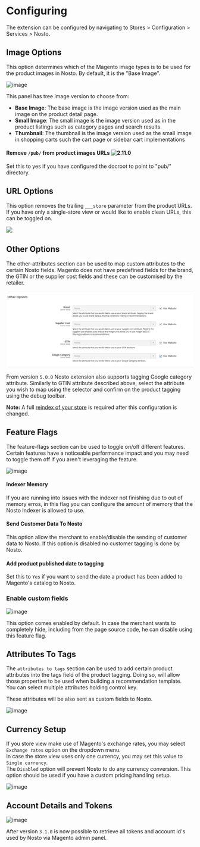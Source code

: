 # Configuring

The extension can be configured by navigating to Stores &gt; Configuration &gt; Services &gt; Nosto.

## Image Options

This option determines which of the Magento image types is to be used for the product images in Nosto. By default, it is the "Base Image".

![image](https://user-images.githubusercontent.com/2778820/44143465-6f28b780-a08c-11e8-983f-a530a50e08a7.png)

This panel has tree image version to choose from:

* **Base Image**: The base image is the image version used as the main image on the product detail page.
* **Small Image**: The small image is the image version used as in the product listings such as category pages and search results.
* **Thumbnail**: The thumbnail is the image version used as the small image in shopping carts such the cart page or sidebar cart implementations

#### Remove `/pub/` from product images URLs ![2.11.0](https://img.shields.io/badge/nosto-2.11.0-green.svg)

Set this to yes if you have configured the docroot to point to "pub/" directory.

## URL Options

This option removes the trailing `___store` parameter from the product URLs. If you have only a single-store view or would like to enable clean URLs, this can be toggled on.

![](https://user-images.githubusercontent.com/327432/36792597-a1591262-1ca3-11e8-812a-6a5dcdf096b3.png)

## Other Options

The other-attributes section can be used to map custom attributes to the certain Nosto fields. Magento does not have predefined fields for the brand, the GTIN or the supplier cost fields and these can be customised by the retailer.

![Other options](.gitbook/assets/image.png)

From version `5.0.0` Nosto extension also supports tagging Google category attribute. Similarly to GTIN attribute described above, select the attribute you wish to map using the selector and confirm on the product tagging using the debug toolbar.  
  
**Note:** A full [reindex of your store](features/indexer/) is required after this configuration is changed.

## Feature Flags

The feature-flags section can be used to toggle on/off different features. Certain features have a noticeable performance impact and you may need to toggle them off if you aren't leveraging the feature.

![image](https://user-images.githubusercontent.com/2778820/55728238-61542780-5a1c-11e9-84dd-f365745de7b7.png)

#### Indexer Memory

If you are running into issues with the indexer not finishing due to out of memory erros, in this flag you can configure the amount of memory that the Nosto Indexer is allowed to use.

#### Send Customer Data To Nosto

This option allow the merchant to enable/disable the sending of customer data to Nosto. If this option is disabled no customer tagging is done by Nosto.

#### Add product published date to tagging

Set this to `Yes` if you want to send the date a product has been added to Magento's catalog to Nosto.

### Enable custom fields

![image](https://user-images.githubusercontent.com/2778820/44519745-9bafc500-a6d6-11e8-91a0-5726b3601280.png)

This option comes enabled by default. In case the merchant wants to completely hide, including from the page source code, he can disable using this feature flag.

## Attributes To Tags

The `attributes to tags` section can be used to add certain product attributes into the tags field of the product tagging. Doing so, will allow those properties to be used when building a recommendation template.   
 You can select multiple attributes holding control key.

These attributes will be also sent as custom fields to Nosto.

![image](https://user-images.githubusercontent.com/2778820/42555072-be4025be-84ef-11e8-91df-e4328277f2fa.png)

## Currency Setup

If you store view make use of Magento's exchange rates, you may select `Exchange rates` option on the dropdown menu.   
 In case the store view uses only one currency, you may set this value to `Single currency`.   
 The `Disabled` option will prevent Nosto to do any currency conversion. This option should be used if you have a custom pricing handling setup.

![image](https://user-images.githubusercontent.com/2778820/42555862-4a901824-84f2-11e8-8105-c7a92bf1c25d.png)

## Account Details and Tokens

![image](https://user-images.githubusercontent.com/2778820/53960203-54c37300-40ee-11e9-9740-28a54b4a959e.png)

After version `3.1.0` is now possible to retrieve all tokens and account id's used by Nosto via Magento admin panel.

